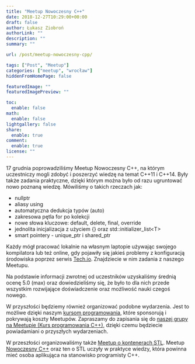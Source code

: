 ```yaml
---
title: "Meetup Nowoczesny C++"
date: 2018-12-27T10:29:00+00:00
draft: false
author: Łukasz Ziobroń
authorLink: ""
description: ""
summary: ""

url: /post/meetup-nowoczesny-cpp/

tags: ["Post", "Meetup"]
categories: ["meetup", "wrocław"]
hiddenFromHomePage: false

featuredImage: ""
featuredImagePreview: ""

toc:
  enable: false
math:
  enable: false
lightgallery: false
share:
  enable: true
comment:
  enable: true
license: ""
---
```


17 grudnia poprowadziliśmy Meetup Nowoczesny C++, na którym uczestniczy mogli zdobyć i poszerzyć wiedzę na temat C++11 i C++14. Były także zadania praktyczne, dzięki którym można było od razu ugruntować nowo poznaną wiedzę. Mówiliśmy o takich rzeczach jak:

<!--more-->

* nullptr
* aliasy using
* automatyczna dedukcja typów (auto)
* zakresowa pętla for po kolekcji
* nowe słowa kluczowe: default, delete, final, override
* jednolita inicjalizacja z użyciem {} oraz std::initializer_list\<T\>
* smart pointery - unique\_ptr i shared\_ptr

Każdy mógł pracować lokalnie na własnym laptopie używając swojego kompilatora lub też online, gdy pojawiły się jakieś problemy z konfiguracją środowiska poprzez serwis [Tech.io][1]. Znajdziecie w nim zadania z naszego Meetupu.

Na podstawie informacji zwrotnej od uczestników uzyskaliśmy średnią ocenę 5.0 (max) oraz dowiedzieliśmy się, że było to dla nich przede wszystkim rozwijające doświadczenie oraz możliwość nauki czegoś nowego.

W przyszłości będziemy również organizować podobne wydarzenia. Jest to możliwe dzięki naszym [kursom programowania][2], które sponsorują i pokrywają koszty Meetupów. Zapraszamy do zapisania się do [naszej grupy na Meetupie (Kurs programowania C++)][3], dzięki czemu będziecie powiadamiani o przyszłych wydarzeniach.

W przeszłości organizowaliśmy także [Meetup o kontenerach STL][4]. Meetup [Nowoczesny C++][5] oraz ten o STL uczyły w praktyce wiedzy, która powinna mieć osoba aplikująca na stanowisko programisty C++.

 [1]: https://tech.io/playgrounds/37891/meetup-nowoczesny-c
 [2]: https://coders.school/kurs-cpp/
 [3]: https://www.meetup.com/pl-PL/Kurs-programowania-C/
 [4]: https://www.meetup.com/pl-PL/Kurs-programowania-C/events/254581918/
 [5]: https://www.meetup.com/pl-PL/Kurs-programowania-C/events/256898341/